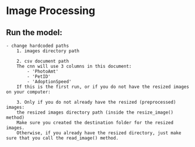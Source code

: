 # Image Processing

## Run the model:
	- change hardcoded paths
		1. images directory path
		
		2. csv document path 
		The cnn will use 3 columns in this document: 
			- 'PhotoAmt'
			- 'PetID'
			- 'AdoptionSpeed'
		If this is the first run, or if you do not have the resized images on your computer:
		
		3. Only if you do not already have the resized (preprocessed) images:
		the resized images directory path (inside the resize_image() method)
		Make sure you created the destination folder for the resized images.
		Otherwise, if you already have the resized directory, just make sure that you call the read_image() method.
		
		
